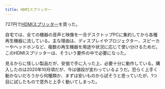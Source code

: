 ```yaml
---
title: HDMIスプリッター
---
```


727円で[HDMIスプリッター](https://www.amazon.co.jp/dp/B00KNJ871C)を買った。

自宅では、全ての機器の音声と映像を一旦デスクトップPCに集約してから各種再生機器に流している。主な理由は、ディスプレイやプロジェクター、スピーカーやヘッドホンなど、複数の再生機器を用途や状況に応じて使い分けるためだ。このHDMIスプリッターは、そういう要件の中で必要になった。

見るからに怪しい製品だが、安価で手に入った上、必要十分に動作している。購入したのは2020年10月頃だが、今は値段が変わっているようだ。恐らく上手く動かないだろうから何種類か、まずは安いものから試そうと思っていたが、1つ目に試したもので意外と上手く動いてしまった。
